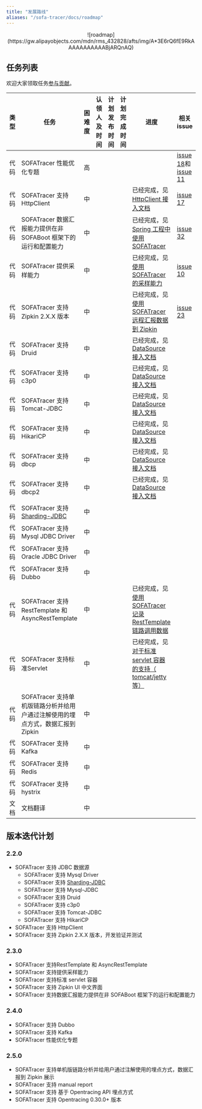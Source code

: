 ```yaml
---
title: "发展路线"
aliases: "/sofa-tracer/docs/roadmap"
---
```



<center>
![roadmap](https://gw.alipayobjects.com/mdn/rms_432828/afts/img/A*3E6rQ6fE9RkAAAAAAAAAAABjARQnAQ)
</center>

## 任务列表

欢迎大家领取任务[参与贡献](https://github.com/sofastack/sofa-tracer/blob/master/CONTRIBUTING.md)。

| 类型 | 任务| 困难度 | 认领人及时间 | 计划发布时间 | 计划完成时间 | 进度| 相关 issue|
| ----|----  | ------| ------------| ------------| ------------ | ----| -------- |
| 代码 | SOFATracer 性能优化专题                                      | 高     |              |              |              |                                                              | [issue 18](https://github.com/sofastack/sofa-tracer/issues/18)和 [issue 11](https://github.com/sofastack/sofa-tracer/issues/11) |
| 代码 | SOFATracer 支持 HttpClient                                   | 中     |              |              |              | 已经完成，见 [HttpClient 接入文档](https://yuque.antfin-inc.com/guolei.sgl/ktyzyg/vrsw5h/Usage_Of_HttpClient) | [issue 17](https://github.com/sofastack/sofa-tracer/issues/17)  |
| 代码 | SOFATracer 数据汇报能力提供在非 SOFABoot 框架下的运行和配置能力 | 中     |              |              |              | 已经完成，见 [Spring 工程中使用 SOFATracer](https://github.com/glmapper/tracer-zipkin-plugin-demo) | [issue 32](https://github.com/sofastack/sofa-tracer/issues/32)  |
| 代码 | SOFATracer 提供采样能力                                      | 中     |              |              |              | 已经完成，见[使用 SOFATracer 的采样能力](https://github.com/sofastack/sofa-tracer/tree/master/tracer-samples/tracer-sample-with-sampler) | [issue 10](https://github.com/sofastack/sofa-tracer/issues/31)  |
| 代码 | SOFATracer 支持 Zipkin 2.X.X 版本                            | 中     |              |              |              | 已经完成，见[使用 SOFATracer 远程汇报数据到 Zipkin](https://github.com/sofastack/sofa-tracer/tree/master/tracer-samples/tracer-sample-with-zipkin) | [issue 23](https://github.com/sofastack/sofa-tracer/issues/23)  |
| 代码 | SOFATracer 支持 Druid                                        | 中     |              |              |              | 已经完成，见 [DataSource 接入文档](https://yuque.antfin-inc.com/guolei.sgl/ktyzyg/vrsw5h/Usage_Of_Datasource) |                                                              |
| 代码 | SOFATracer 支持 c3p0                                         | 中     |              |              |              | 已经完成，见 [DataSource 接入文档](https://yuque.antfin-inc.com/guolei.sgl/ktyzyg/vrsw5h/Usage_Of_Datasource) |                                                              |
| 代码 | SOFATracer 支持 Tomcat-JDBC                                  | 中     |              |              |              | 已经完成，见 [DataSource 接入文档](https://yuque.antfin-inc.com/guolei.sgl/ktyzyg/vrsw5h/Usage_Of_Datasource) |                                                              |
| 代码 | SOFATracer 支持 HikariCP                                     | 中     |              |              |              | 已经完成，见 [DataSource 接入文档](https://yuque.antfin-inc.com/guolei.sgl/ktyzyg/vrsw5h/Usage_Of_Datasource) |                                                              |
| 代码 | SOFATracer 支持 dbcp                                         | 中     |              |              |              | 已经完成，见 [DataSource 接入文档](https://yuque.antfin-inc.com/guolei.sgl/ktyzyg/vrsw5h/Usage_Of_Datasource) |                                                              |
| 代码 | SOFATracer 支持 dbcp2                                        | 中     |              |              |              | 已经完成，见 [DataSource 接入文档](https://yuque.antfin-inc.com/guolei.sgl/ktyzyg/vrsw5h/Usage_Of_Datasource) |                                                              |
| 代码 | SOFATracer 支持 [Sharding-JDBC](https://github.com/sharding-sphere/sharding-sphere) | 中     |              |              |              |                                                              |                                                              |
| 代码 | SOFATracer 支持 Mysql JDBC Driver                            | 中     |              |              |              |                                                              |                                                              |
| 代码 | SOFATracer 支持 Oracle JDBC Driver                           | 中     |              |              |              |                                                              |                                                              |
| 代码 | SOFATracer 支持 Dubbo                                        | 中     |              |              |              |                                                              |                                                              |
| 代码 | SOFATracer 支持 RestTemplate 和 AsyncRestTemplate            | 中     |              |              |              | 已经完成，见[使用 SOFATracer 记录 RestTemplate 链路调用数据](https://github.com/sofastack/sofa-tracer/tree/master/tracer-samples/tracer-sample-with-resttemplate) |                                                              |
| 代码 | SOFATracer 支持标准Servlet                                   | 中     |              |              |              | 已经完成，见[对于标准 servlet 容器的支持（ tomcat/jetty 等）](https://github.com/sofastack/sofa-tracer/tree/master/tracer-samples/tracer-sample-with-springmvc#%E5%AF%B9%E4%BA%8E%E6%A0%87%E5%87%86-servlet-%E5%AE%B9%E5%99%A8%E7%9A%84%E6%94%AF%E6%8C%81-tomcatjetty-%E7%AD%89) |                                                              |
| 代码 | SOFATracer 支持单机版链路分析并给用户通过注解使用的埋点方式，数据汇报到 Zipkin | 中     |              |              |              |                                                              |                                                              |
| 代码 | SOFATracer 支持 Kafka                                        | 中     |              |              |              |                                                              |                                                              |
| 代码 | SOFATracer 支持 Redis                                        | 中     |              |              |              |                                                              |                                                              |
| 代码 | SOFATracer 支持 hystrix                                      | 中     |              |              |              |                                                              |                                                              |
| 文档 | 文档翻译                                                     | 中     |              |              |              |                                                              |                                                              |

## 版本迭代计划

### 2.2.0

* SOFATracer 支持 JDBC 数据源
    * SOFATracer 支持 Mysql Driver
    * SOFATracer 支持 [Sharding-JDBC](https://github.com/sharding-sphere/sharding-sphere)
    * SOFATracer 支持  Mysql-JDBC
    * SOFATracer 支持  Druid
    * SOFATracer 支持  c3p0
    * SOFATracer 支持  Tomcat-JDBC
    * SOFATracer 支持  HikariCP
* SOFATracer 支持 HttpClient
* SOFATracer 支持 Zipkin 2.X.X 版本，开发验证并测试

### 2.3.0

* SOFATracer 支持RestTemplate 和 AsyncRestTemplate
* SOFATracer 支持提供采样能力
* SOFATracer 支持标准 servlet 容器
* SOFATracer 支持 Zipkin UI 中文界面
* SOFATracer 支持数据汇报能力提供在非 SOFABoot 框架下的运行和配置能力

### 2.4.0

* SOFATracer 支持 Dubbo
* SOFATracer 支持 Kafka
* SOFATracer 性能优化专题

### 2.5.0

* SOFATracer 支持单机版链路分析并给用户通过注解使用的埋点方式，数据汇报到 Zipkin 展示
* SOFATracer 支持 manual report
* SOFATracer 支持 基于 Opentracing API 埋点方式
* SOFATracer 支持 Opentracing 0.30.0+ 版本
